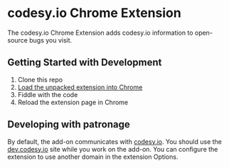 codesy.io Chrome Extension
==========================

The codesy.io Chrome Extension adds codesy.io information to open-source bugs
you visit.

Getting Started with Development
--------------------------------

1. Clone this repo
2. [Load the unpacked extension into
  Chrome](http://developer.chrome.com/extensions/getstarted.html#unpacked)
3. Fiddle with the code
4. Reload the extension page in Chrome

Developing with patronage
-------------------------

By default, the add-on communicates with [codesy.io](http://codesy.io). You should use the [dev.codesy.io](http://dev.codesy.io) site while you work on the add-on. You can configure the extension to use another domain in the extension Options.
